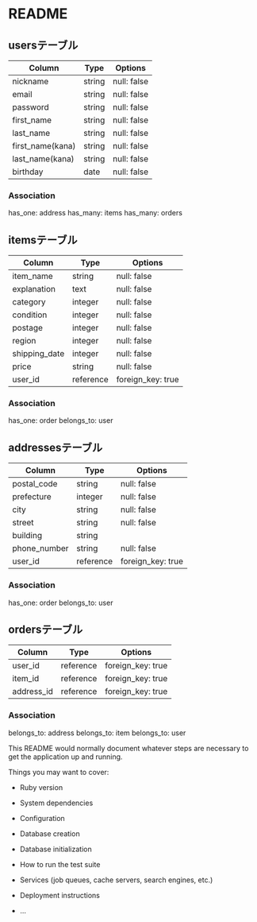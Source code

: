 # README

## usersテーブル

|Column          |Type  |Options    |
|----------------|------|-----------|
|nickname        |string|null: false|
|email           |string|null: false|
|password        |string|null: false|
|first_name      |string|null: false|
|last_name       |string|null: false|
|first_name(kana)|string|null: false|
|last_name(kana) |string|null: false|
|birthday        |date  |null: false|

### Association
has_one: address
has_many: items
has_many: orders


## itemsテーブル

|Column          |Type     |Options          |
|----------------|---------|-----------------|
|item_name       |string   |null: false      |
|explanation     |text     |null: false      |
|category        |integer  |null: false      |
|condition       |integer  |null: false      |
|postage         |integer  |null: false      |
|region          |integer  |null: false      |
|shipping_date   |integer  |null: false      |
|price           |string   |null: false      |
|user_id         |reference|foreign_key: true|

### Association
has_one: order
belongs_to: user


## addressesテーブル

|Column          |Type     |Options            |
|----------------|---------|-------------------|
|postal_code     |string   |null: false        |
|prefecture      |integer  |null: false        |
|city            |string   |null: false        |
|street          |string   |null: false        |
|building        |string   |                   |
|phone_number    |string   |null: false        |
|user_id         |reference|foreign_key: true  |

### Association
has_one: order
belongs_to: user



## ordersテーブル

|Column          |Type       |Options            |
|----------------|-----------|-------------------|
|user_id         |reference  |foreign_key: true  |
|item_id         |reference  |foreign_key: true  |
|address_id      |reference  |foreign_key: true  |


### Association
belongs_to: address
belongs_to: item
belongs_to: user


This README would normally document whatever steps are necessary to get the
application up and running.

Things you may want to cover:

* Ruby version

* System dependencies

* Configuration

* Database creation

* Database initialization

* How to run the test suite

* Services (job queues, cache servers, search engines, etc.)

* Deployment instructions

* ...
